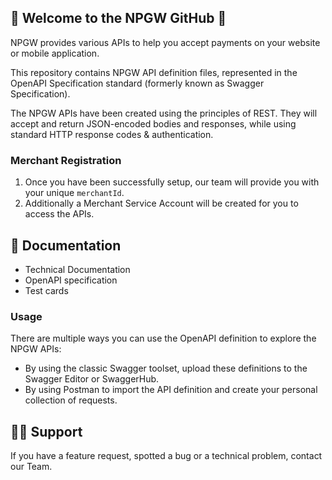 ## 👋 Welcome to the NPGW GitHub 👋

NPGW provides various APIs to help you accept payments on your website or mobile application.

This repository contains NPGW API definition files, represented in the OpenAPI Specification standard (formerly known as Swagger Specification).

The NPGW APIs have been created using the principles of REST. They will accept and return JSON-encoded bodies and responses, while using standard HTTP response codes & authentication.

### Merchant Registration

1. Once you have been successfully setup, our team will provide you with your unique `merchantId`.
2. Additionally a Merchant Service Account will be created for you to access the APIs.

## 📜 Documentation

* Technical Documentation
* OpenAPI specification
* Test cards

### Usage

There are multiple ways you can use the OpenAPI definition to explore the NPGW APIs:

* By using the classic Swagger toolset, upload these definitions to the Swagger Editor or SwaggerHub.
* By using Postman to import the API definition and create your personal collection of requests.

## 👩‍💻 Support

If you have a feature request, spotted a bug or a technical problem, contact our Team.
